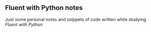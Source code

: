 ## Fluent with Python notes
Just some personal notes and snippets of code written while studying _Fluent with Python_